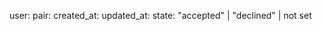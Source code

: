 user: <obj from users>
pair: <obj from users>
created_at: <datetime>
updated_at: <datetime>
state: "accepted" | "declined" | not set
